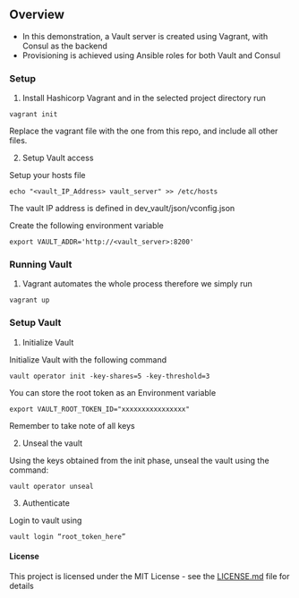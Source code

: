 ## Overview

- In this demonstration, a Vault server is created using Vagrant, with Consul as the backend
- Provisioning is achieved using Ansible roles for both Vault and Consul

### Setup

1. Install Hashicorp Vagrant and in the selected project directory run
```
vagrant init
```

Replace the vagrant file with the one from this repo, and include all other files.

2. Setup Vault access

Setup your hosts file
```
echo "<vault_IP_Address> vault_server" >> /etc/hosts
```
The vault IP address is defined in dev_vault/json/vconfig.json

Create the following environment variable
```
export VAULT_ADDR='http://<vault_server>:8200'
```

### Running Vault

1. Vagrant automates the whole process therefore we simply run
```
vagrant up
```

### Setup Vault

1. Initialize Vault

Initialize Vault with the following command
```
vault operator init -key-shares=5 -key-threshold=3
```

You can store the root token as an Environment variable
```
export VAULT_ROOT_TOKEN_ID="xxxxxxxxxxxxxxxx"
```

Remember to take note of all keys

2. Unseal the vault

Using the keys obtained from the init phase, unseal the vault using the command:
```
vault operator unseal
```

3. Authenticate

Login to vault using
```
vault login “root_token_here”
```



#### License

This project is licensed under the MIT License - see the [LICENSE.md](LICENSE.md) file for details
